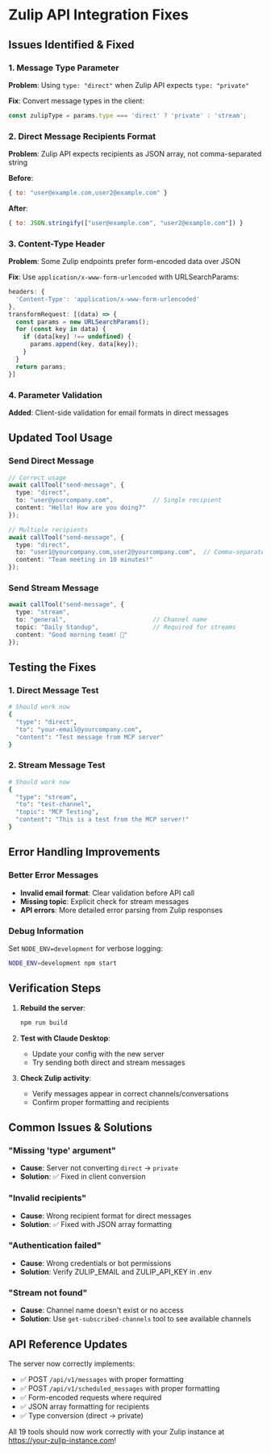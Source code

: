 # Zulip API Integration Fixes

## Issues Identified & Fixed

### 1. **Message Type Parameter**
**Problem**: Using `type: "direct"` when Zulip API expects `type: "private"`

**Fix**: Convert message types in the client:
```typescript
const zulipType = params.type === 'direct' ? 'private' : 'stream';
```

### 2. **Direct Message Recipients Format**
**Problem**: Zulip API expects recipients as JSON array, not comma-separated string

**Before**:
```javascript
{ to: "user@example.com,user2@example.com" }
```

**After**:
```javascript
{ to: JSON.stringify(["user@example.com", "user2@example.com"]) }
```

### 3. **Content-Type Header**
**Problem**: Some Zulip endpoints prefer form-encoded data over JSON

**Fix**: Use `application/x-www-form-urlencoded` with URLSearchParams:
```typescript
headers: {
  'Content-Type': 'application/x-www-form-urlencoded'
},
transformRequest: [(data) => {
  const params = new URLSearchParams();
  for (const key in data) {
    if (data[key] !== undefined) {
      params.append(key, data[key]);
    }
  }
  return params;
}]
```

### 4. **Parameter Validation**
**Added**: Client-side validation for email formats in direct messages

## Updated Tool Usage

### Send Direct Message
```typescript
// Correct usage
await callTool("send-message", {
  type: "direct",
  to: "user@yourcompany.com",           // Single recipient
  content: "Hello! How are you doing?"
});

// Multiple recipients
await callTool("send-message", {
  type: "direct", 
  to: "user1@yourcompany.com,user2@yourcompany.com",  // Comma-separated
  content: "Team meeting in 10 minutes!"
});
```

### Send Stream Message
```typescript
await callTool("send-message", {
  type: "stream",
  to: "general",                        // Channel name
  topic: "Daily Standup",               // Required for streams
  content: "Good morning team! 👋"
});
```

## Testing the Fixes

### 1. **Direct Message Test**
```bash
# Should work now
{
  "type": "direct",
  "to": "your-email@yourcompany.com",
  "content": "Test message from MCP server"
}
```

### 2. **Stream Message Test** 
```bash
# Should work now
{
  "type": "stream", 
  "to": "test-channel",
  "topic": "MCP Testing",
  "content": "This is a test from the MCP server!"
}
```

## Error Handling Improvements

### Better Error Messages
- **Invalid email format**: Clear validation before API call
- **Missing topic**: Explicit check for stream messages
- **API errors**: More detailed error parsing from Zulip responses

### Debug Information
Set `NODE_ENV=development` for verbose logging:
```bash
NODE_ENV=development npm start
```

## Verification Steps

1. **Rebuild the server**:
   ```bash
   npm run build
   ```

2. **Test with Claude Desktop**:
   - Update your config with the new server
   - Try sending both direct and stream messages

3. **Check Zulip activity**:
   - Verify messages appear in correct channels/conversations
   - Confirm proper formatting and recipients

## Common Issues & Solutions

### "Missing 'type' argument"
- **Cause**: Server not converting `direct` → `private`
- **Solution**: ✅ Fixed in client conversion

### "Invalid recipients"
- **Cause**: Wrong recipient format for direct messages  
- **Solution**: ✅ Fixed with JSON array formatting

### "Authentication failed"
- **Cause**: Wrong credentials or bot permissions
- **Solution**: Verify ZULIP_EMAIL and ZULIP_API_KEY in .env

### "Stream not found"
- **Cause**: Channel name doesn't exist or no access
- **Solution**: Use `get-subscribed-channels` tool to see available channels

## API Reference Updates

The server now correctly implements:
- ✅ POST `/api/v1/messages` with proper formatting
- ✅ POST `/api/v1/scheduled_messages` with proper formatting  
- ✅ Form-encoded requests where required
- ✅ JSON array formatting for recipients
- ✅ Type conversion (direct → private)

All 19 tools should now work correctly with your Zulip instance at https://your-zulip-instance.com!